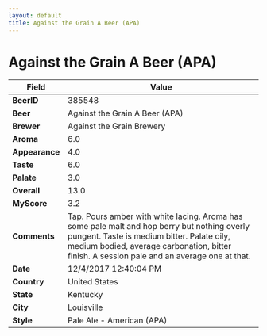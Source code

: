 ```yaml
---
layout: default
title: Against the Grain A Beer (APA)
---
```


# Against the Grain A Beer (APA)

| Field         | Value     |
|---------------|-----------|
| **BeerID** | 385548 |
| **Beer** | Against the Grain A Beer (APA) |
| **Brewer** | Against the Grain Brewery |
| **Aroma** | 6.0 |
| **Appearance** | 4.0 |
| **Taste** | 6.0 |
| **Palate** | 3.0 |
| **Overall** | 13.0 |
| **MyScore** | 3.2 |
| **Comments** | Tap. Pours amber with white lacing. Aroma has some pale malt and hop berry but nothing overly pungent. Taste is medium bitter. Palate oily, medium bodied, average carbonation, bitter finish. A session pale and an average one at that. |
| **Date** | 12/4/2017 12:40:04 PM |
| **Country** | United States |
| **State** | Kentucky |
| **City** | Louisville |
| **Style** | Pale Ale - American (APA) |
